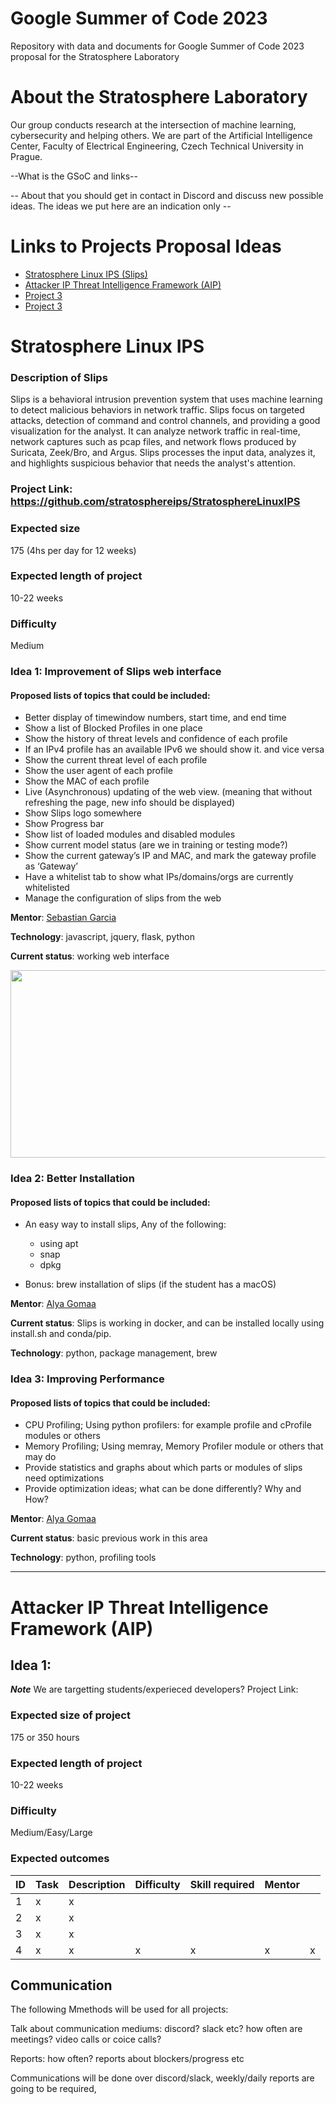 # Google Summer of Code 2023
Repository with data and documents for Google Summer of Code 2023 proposal for the Stratosphere Laboratory

# About the Stratosphere Laboratory
Our group conducts research at the intersection of machine learning, cybersecurity and helping others. We are part of the Artificial Intelligence Center, Faculty of Electrical Engineering, Czech Technical University in Prague.

--What is the GSoC and links--

-- About that you should get in contact in Discord and discuss new possible ideas. The ideas we put here are an indication only --


# Links to Projects Proposal Ideas
*  [Stratosphere Linux IPS (Slips)](https://github.com/stratosphereips/Google-Summer-of-Code-2023#stratosphere-linux-ips)
*  [Attacker IP Threat Intelligence Framework (AIP)](https://github.com/stratosphereips/Google-Summer-of-Code-2023#attacker-ip-threat-intelligence-framework-aip)
*  [Project 3]()
*  [Project 3]()


# Stratosphere Linux IPS

### Description of Slips
Slips is a behavioral intrusion prevention system that uses machine learning to detect malicious behaviors in network traffic. Slips focus on targeted attacks, detection of command and control channels, and providing a good visualization for the analyst. It can analyze network traffic in real-time, network captures such as pcap files, and network flows produced by Suricata, Zeek/Bro, and Argus. Slips processes the input data, analyzes it, and highlights suspicious behavior that needs the analyst's attention.


### Project Link: https://github.com/stratosphereips/StratosphereLinuxIPS

### Expected size
175 (4hs per day for 12 weeks) 

### Expected length of project 
10-22 weeks

### Difficulty
Medium

### Idea 1: Improvement of Slips web interface

#### Proposed lists of topics that could be included:
- Better display of timewindow numbers,  start time, and end time
- Show a list of Blocked Profiles in one place
- Show the history of threat levels and confidence of each profile
- If an IPv4 profile has an available IPv6 we should show it. and vice versa
- Show the current threat level of each profile 
- Show the user agent of each profile 
- Show the MAC of each profile
- Live (Asynchronous) updating of the web view. (meaning that without refreshing the page, new info should be displayed)
- Show Slips logo somewhere
- Show Progress bar 
- Show list of loaded modules and disabled modules
- Show current model status (are we in training or testing mode?)
- Show the current gateway’s IP and MAC, and mark the gateway profile as ‘Gateway’
- Have a whitelist tab to show what IPs/domains/orgs are currently whitelisted
- Manage the configuration of slips from the web

**Mentor**: [Sebastian Garcia](https://github.com/eldraco)

**Technology**: javascript, jquery, flask, python


**Current status**: working web interface

<img src="https://raw.githubusercontent.com/stratosphereips/Google-Summer-of-Code-2023/main/images/web_interface.png"  width="900" height="300">

### Idea 2: Better Installation

#### Proposed lists of topics that could be included:

- An easy way to install slips, Any of the following:
  - using apt
  - snap
  - dpkg
  
- Bonus: brew installation of slips (if the student has a macOS)  

**Mentor**: [Alya Gomaa](https://github.com/AlyaGomaa)

**Current status**: Slips is working in docker, and can be installed locally using install.sh and conda/pip. 

**Technology**: python, package management, brew



### Idea 3: Improving Performance


#### Proposed lists of topics that could be included:


- CPU Profiling; Using python profilers: for example profile and cProfile modules or others
- Memory Profiling; Using memray, Memory Profiler module or others that may do
- Provide statistics and graphs about which parts or modules of slips need optimizations
- Provide optimization ideas; what can be done differently? Why and How?


**Mentor**: [Alya Gomaa](https://github.com/AlyaGomaa)

**Current status**: basic previous work in this area

**Technology**: python, profiling tools


---

# Attacker IP Threat Intelligence Framework (AIP)

## Idea 1: 




***Note*** We are targetting students/experieced developers?
Project Link:

### Expected size of project 
175 or 350 hours

### Expected length of project 
10-22 weeks

###  Difficulty
Medium/Easy/Large

### Expected outcomes 

| ID | Task                         | Description                                                                 | Difficulty | Skill required | Mentor    |   |
|----|------------------------------|-----------------------------------------------------------------------------|------------|----------------|-----------|---|
| 1  | x| x|||  |   |
| 2  | x|x||||   |
| 3  | x| x ||||   |
| 4  | x | x|      x      |         x       | x    |  x |


## Communication
The following Mmethods will be used for all projects:

Talk about communication mediums: discord? slack etc? how often are meetings? video calls or coice calls?

Reports: how often? reports about blockers/progress etc

Communications will be done over discord/slack, weekly/daily reports are going to be required, 

